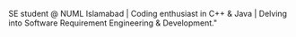 SE student @ NUML Islamabad | Coding enthusiast in C++ & Java | Delving into Software Requirement Engineering & Development."
